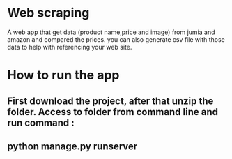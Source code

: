 # Web scraping
A web app that get data (product name,price and image) from jumia and amazon and compared the prices.
you can also generate csv file with those data to help with referencing your web site.

# How to run the app
First download the project, after that unzip the folder.
Access to folder from command line and run command :
--------------------------------
python manage.py runserver
--------------------------------


